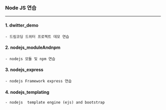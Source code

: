 ### Node JS 연습

---

#### 1. dwitter_demo

    - 드림코딩 드위터 프로젝트 데모 연습

#### 2. nodejs_moduleAndnpm

    - nodejs 모듈 및 npm 연습

#### 3. nodejs_express

    - nodejs Framework express 연습

#### 4. nodejs_templating

    - nodejs  template engine (ejs) and bootstrap
